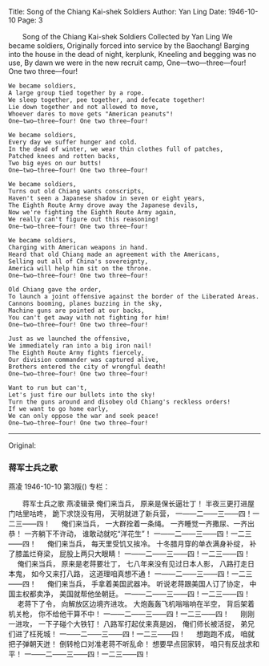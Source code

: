 Title: Song of the Chiang Kai-shek Soldiers
Author: Yan Ling
Date: 1946-10-10
Page: 3

　　Song of the Chiang Kai-shek Soldiers
    Collected by Yan Ling
    We became soldiers,
    Originally forced into service by the Baochang!
    Barging into the house in the dead of night, kerplunk,
    Kneeling and begging was no use,
    By dawn we were in the new recruit camp,
    One—two—three—four! One two three—four!

    We became soldiers,
    A large group tied together by a rope.
    We sleep together, pee together, and defecate together!
    Lie down together and not allowed to move,
    Whoever dares to move gets "American peanuts"!
    One—two—three—four! One two three—four!

    We became soldiers,
    Every day we suffer hunger and cold.
    In the dead of winter, we wear thin clothes full of patches,
    Patched knees and rotten backs,
    Two big eyes on our butts!
    One—two—three—four! One two three—four!

    We became soldiers,
    Turns out old Chiang wants conscripts,
    Haven't seen a Japanese shadow in seven or eight years,
    The Eighth Route Army drove away the Japanese devils,
    Now we're fighting the Eighth Route Army again,
    We really can't figure out this reasoning!
    One—two—three—four! One two three—four!

    We became soldiers,
    Charging with American weapons in hand.
    Heard that old Chiang made an agreement with the Americans,
    Selling out all of China's sovereignty,
    America will help him sit on the throne.
    One—two—three—four! One two three—four!

    Old Chiang gave the order,
    To launch a joint offensive against the border of the Liberated Areas.
    Cannons booming, planes buzzing in the sky,
    Machine guns are pointed at our backs,
    You can't get away with not fighting for him!
    One—two—three—four! One two three—four!

    Just as we launched the offensive,
    We immediately ran into a big iron nail!
    The Eighth Route Army fights fiercely,
    Our division commander was captured alive,
    Brothers entered the city of wrongful death!
    One—two—three—four! One two three—four!

    Want to run but can't,
    Let's just fire our bullets into the sky!
    Turn the guns around and disobey old Chiang's reckless orders!
    If we want to go home early,
    We can only oppose the war and seek peace!
    One—two—three—four! One two three—four!



<hr /> 

Original: 


### 蒋军士兵之歌
燕凌
1946-10-10
第3版()
专栏：

　　蒋军士兵之歌
    燕凌辑录
    俺们来当兵，
    原来是保长逼壮丁！
    半夜三更打进屋门咕里咕咚，
    跪下求饶没有用，
    天明就进了新兵营，
    一——二——三——四！一二三——四！
　
    俺们来当兵，
    一大群拴着一条绳。
    一齐睡觉一齐撒尿、一齐出恭！
    一齐躺下不许动，
    谁敢动就吃“洋花生”！
    一——二——三——四！一二三——四！
　
    俺们来当兵，
    每天里受饥又挨冷。
    十冬腊月穿的单衣满身补绽，
    补了膝盖烂脊梁，
    屁股上两只大眼睛！
    一——二——三——四！一二三——四！
　
    俺们来当兵，
    原来是老蒋要壮丁，
    七八年来没有见过日本人影，
    八路打走日本鬼，
    如今又来打八路，
    这道理咱真想不通！
    一——二——三——四！一二三——四！
　
    俺们来当兵，
    手拿着美国武器冲。
    听说老蒋跟美国人订了协定，
    中国主权都卖净，
    美国就帮他坐朝廷。
    一——二——三——四！一二三——四！
　
    老蒋下了令，
    向解放区边境齐进攻。
    大炮轰轰飞机嗡嗡响在半空，
    背后架着机关枪，
    你不给他干算不中！
    一——二——三——四！一二三——四！
　
    刚刚一进攻，
    一下子碰个大铁钉！
    八路军打起仗来真是凶，
    俺们师长被活捉，
    弟兄们进了枉死城！
    一——二——三——四！一二三——四！
　
    想跑跑不成，
    咱就把子弹朝天迸！
    倒转枪口对准老蒋不听乱命！
    想要早点回家转，
    咱只有反战求和平！
    一——二——三——四！一二三——四！
